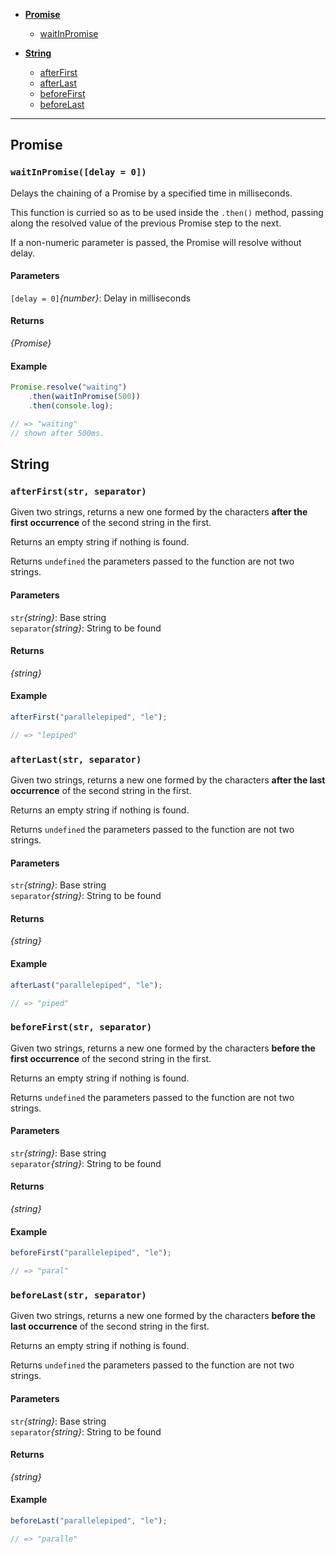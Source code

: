 * **[Promise](#promise)**
  * [waitInPromise](#waitInPromise)

* **[String](#string)**
  * [afterFirst](#afterFirst)
  * [afterLast](#afterLast)
  * [beforeFirst](#beforeFirst)
  * [beforeLast](#beforeLast)

---

## Promise

<a name="waitInPromise"></a>
### `waitInPromise([delay = 0])`

Delays the chaining of a Promise by a specified
time in milliseconds.

This function is curried so as to be used inside
the `.then()` method, passing along the resolved
value of the previous Promise step to the next.

If a non-numeric parameter is passed, the Promise
will resolve without delay.

#### Parameters
`[delay = 0]`*{number}*: Delay in milliseconds<br/>

#### Returns
*{Promise}*<br/>

#### Example

```javascript
Promise.resolve("waiting")
	.then(waitInPromise(500))
	.then(console.log);

// => "waiting"
// shown after 500ms.
```

## String

<a name="afterFirst"></a>
### `afterFirst(str, separator)`

Given two strings, returns a new one formed
by the characters **after the first
occurrence** of the second string in the first.

Returns an empty string if nothing is found.

Returns `undefined` the parameters passed to
the function are not two strings.

#### Parameters
`str`*{string}*: Base string<br/>
`separator`*{string}*: String to be found<br/>

#### Returns
*{string}*<br/>

#### Example

```javascript
afterFirst("parallelepiped", "le");

// => "lepiped"
```

<a name="afterLast"></a>
### `afterLast(str, separator)`

Given two strings, returns a new one formed
by the characters **after the last
occurrence** of the second string in the first.

Returns an empty string if nothing is found.

Returns `undefined` the parameters passed to
the function are not two strings.

#### Parameters
`str`*{string}*: Base string<br/>
`separator`*{string}*: String to be found<br/>

#### Returns
*{string}*<br/>

#### Example

```javascript
afterLast("parallelepiped", "le");

// => "piped"
```

<a name="beforeFirst"></a>
### `beforeFirst(str, separator)`

Given two strings, returns a new one formed
by the characters **before the first
occurrence** of the second string in the first.

Returns an empty string if nothing is found.

Returns `undefined` the parameters passed to
the function are not two strings.

#### Parameters
`str`*{string}*: Base string<br/>
`separator`*{string}*: String to be found<br/>

#### Returns
*{string}*<br/>

#### Example

```javascript
beforeFirst("parallelepiped", "le");

// => "paral"
```

<a name="beforeLast"></a>
### `beforeLast(str, separator)`

Given two strings, returns a new one formed
by the characters **before the last
occurrence** of the second string in the first.

Returns an empty string if nothing is found.

Returns `undefined` the parameters passed to
the function are not two strings.

#### Parameters
`str`*{string}*: Base string<br/>
`separator`*{string}*: String to be found<br/>

#### Returns
*{string}*<br/>

#### Example

```javascript
beforeLast("parallelepiped", "le");

// => "paralle"
```


